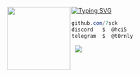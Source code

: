 [![Typing SVG](https://readme-typing-svg.herokuapp.com?font=Inter&size=30&duration=3800&pause=1000&color=909090FF&width=435&lines=intrusif)](https://git.io/typing-svg)
<img align="left" src="https://i.imgur.com/E7RNrjt.png" width="147"/>

```csharp
github.com/7sck
discord   $  @hci5
telegram  $  @t0rnly
```
&zwnj; 
&zwnj; 
![](https://komarev.com/ghpvc/?username=7sck)
